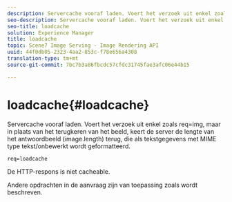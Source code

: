 ```yaml
---
description: Servercache vooraf laden. Voert het verzoek uit enkel zoals req=img, maar in plaats van het terugkeren van het beeld, keert de server de lengte van het antwoordbeeld (image.length) terug, die als tekstgegevens met MIME type tekst/onbewerkt wordt geformatteerd.
seo-description: Servercache vooraf laden. Voert het verzoek uit enkel zoals req=img, maar in plaats van het terugkeren van het beeld, keert de server de lengte van het antwoordbeeld (image.length) terug, die als tekstgegevens met MIME type tekst/onbewerkt wordt geformatteerd.
seo-title: loadcache
solution: Experience Manager
title: loadcache
topic: Scene7 Image Serving - Image Rendering API
uuid: 44f0db05-2323-4aa2-853c-f78e656a4308
translation-type: tm+mt
source-git-commit: 7bc7b3a86fbcdc57cfdc31745fae3afc06e44b15

---
```



# loadcache{#loadcache}

Servercache vooraf laden. Voert het verzoek uit enkel zoals req=img, maar in plaats van het terugkeren van het beeld, keert de server de lengte van het antwoordbeeld (image.length) terug, die als tekstgegevens met MIME type tekst/onbewerkt wordt geformatteerd.

`req=loadcache`

De HTTP-respons is niet cacheable.

Andere opdrachten in de aanvraag zijn van toepassing zoals wordt beschreven.
